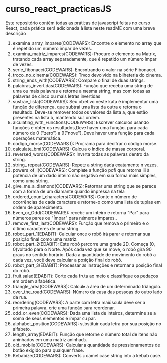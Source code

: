 # curso_react_practicasJS
Este repositório contém todas as práticas de javascript feitas no curso React,
cada prática será adicionada à lista neste readME com uma breve descrição

1.  examina_array_impares(CODEWARS): Encontre o elemento no array que é repetido um número ímpar de vezes.  
2.  examina_matriz_impares(CODEWARS): Procure o elemento na Matrix, tratando cada array separadamente, que é repetido um número ímpar de vezes.
3.  serie_fibonacci(CODEWARS): Encontrando o valor na série Fibonacci.
4.  troco_no_cinema(CODEWARS): Troco devolvido na bilheteria do cinema.                                   
5.  string_ends_with(CODEWARS): Compare o final de duas strings.
6.  palabras_invertidas(CODEWARS): Função que receba uma string de uma ou mais palavras e retorne a mesma string, mas com todas as palavras de   cinco ou mais letras invertidas
7.  sustrae_lista(CODEWARS): Seu objetivo neste kata é implementar uma função de diferença, que subtrai uma lista da outra e retorna o resultado.
    Deve-se remover todos os valores da lista a, que estão presentes na lista b, mantendo sua ordem.
8.  alculating_with_Functions(CODEWARS): Escrever cálculos usando funções e obter os resultados,Deve haver uma função. para cada número de 0 ("zero") a 9("nove"), Deve haver uma função para cada operações matemática.
9.  codigo_morse(CODEWARS I): Programa para decifrar o código morse.
10. calculate_bmi(CODEWARS): Calcula o índice de massa corporal.              
11. reversed_words(CODEWARS): Inverta todas as palavras dentro da string.
12. string_ repeat(CODEWARS): Repete a string dada exatamente n vezes.
13. powers_of_i(CODEWARS): Complete a função pofi que retorna iii à potência de um dado inteiro não negativo em sua forma mais simples, como uma string.
14. give_me_a_diamond(CODEWARS): Retornar uma string que se parece com a forma de um diamante quando impressa na tela
15. ordered_count_characters(CODEWARS): Conte o número de ocorrências de cada caractere e retorne-o como uma lista de tuplas em ordem de aparecimento.
16. Even_or_Odd(CODEWARS): recebe um inteiro e retorna "Par" para números pares ou "Ímpar" para números ímpares..
17. remove_first_last(CODEWARS): Função que remova o primeiro e o último caracteres de uma string.
18. robot_part_1(EDABIT): Calcular onde o robô irá parar e retornar sua posição final como uma matriz.
19. robot_part_2(EDABIT): Este robô percorre uma grade 2D. Começa (0, 0)voltado para o Norte. Após cada vez 
           que se move, o robô gira 90 graus no sentido horário. Dada a quantidade de movimento do robô a cada vez, você deve calcular a posição final do robô.
20. robot_part_3(EDABIT): Processar as instruções e retornar a posição final do robô.
21. fruit.salad(EDABIT): Corte cada fruta ao meio e classifique os pedaços em ordem alfabética.
22. triangle_area(CODEWARS): Calcule a área de um determinado triângulo.
23. over_the_road(CODEWARS): Número da casa das pessoas do outro lado da rua.        
24. reordering(CODEWARS): A parte com letra maiúscula deve ser a primeira palavra, crie uma função para reordenar.
25. odd_or_even(CODEWARS): Dada uma lista de inteiros, determine se a soma de seus elementos é ímpar ou par.
26. alphabet_position(CODEWARS): substituir cada letra por sua posição no alfabeto.
27. length_array(EDABIT): Função que retorne o número total de itens não aninhados em uma matriz aninhada.
28. old_mobile(CODEWARS): Calcular a quantidade de pressionamentos de botão exigido para qualquer frase.
29. Kebabize(CODEWARS): Converts a camel case string into a kebab case.   
